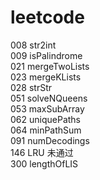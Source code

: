 # leetcode

008 str2int  
009 isPalindrome  
021 mergeTwoLists  
023 mergeKLists  
028 strStr  
051 solveNQueens  
053 maxSubArray  
062 uniquePaths  
064 minPathSum  
091 numDecodings  
146 LRU 未通过  
300 lengthOfLIS  